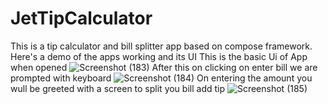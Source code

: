 # JetTipCalculator
This is a tip calculator and bill splitter app based on compose framework.
Here's a demo of the apps working and its UI
This is the basic Ui of App when opened
![Screenshot (183)](https://github.com/tejaswibhagat/JetTipCalculator/assets/107565043/883e4f11-0ad3-47c8-aac2-431acfb58aa9)
After this on clicking on enter bill we are prompted with keyboard 
![Screenshot (184)](https://github.com/tejaswibhagat/JetTipCalculator/assets/107565043/453cafc5-6579-4a1c-b217-14028af019e0)
On entering the amount you wull be greeted with a screen to split you bill add tip 
![Screenshot (185)](https://github.com/tejaswibhagat/JetTipCalculator/assets/107565043/2ea1b6b9-90cc-47df-9d85-b3b6dfbf072d)
